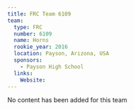 ```yaml
---
title: FRC Team 6109
team:
  type: FRC
  number: 6109
  name: Horns
  rookie_year: 2016
  location: Payson, Arizona, USA
  sponsors:
    - Payson High School
  links:
    Website: 
---
```

No content has been added for this team